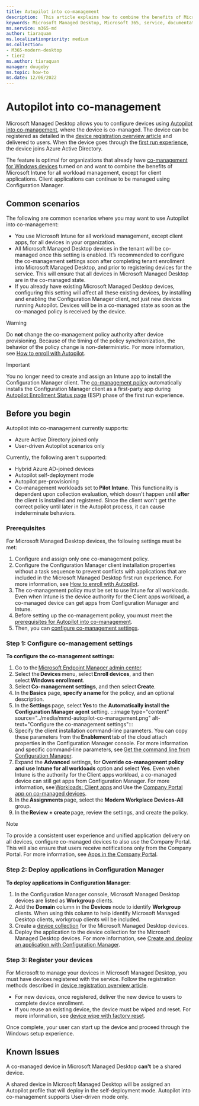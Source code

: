 ```yaml
---
title: Autopilot into co-management
description:  This article explains how to combine the benefits of Microsoft Intune for workload management but continue to have client applications managed by Configuration Manager
keywords: Microsoft Managed Desktop, Microsoft 365, service, documentation
ms.service: m365-md
author: tiaraquan
ms.localizationpriority: medium
ms.collection: 
- M365-modern-desktop
- tier2
ms.author: tiaraquan
manager: dougeby
ms.topic: how-to
ms.date: 12/06/2022
---
```


# Autopilot into co-management

Microsoft Managed Desktop allows you to configure devices using [Autopilot into co-management](/mem/configmgr/comanage/autopilot-enrollment), where the device is co-managed. The device can be registered as detailed in the [device registration overview article](device-registration-overview.md) and delivered to users. When the device goes through the  [first run experience](../deploy/esp-first-run.md), the device joins Azure Active Directory.

The feature is optimal for organizations that already have [co-management for Windows devices](/mem/configmgr/comanage/overview) turned on and want to combine the benefits of Microsoft Intune for all workload management, except for client applications. Client applications can continue to be managed using Configuration Manager.

## Common scenarios

The following are common scenarios where you may want to use Autopilot into co-management:

- You use Microsoft Intune for all workload management, except client apps, for all devices in your organization.
- All Microsoft Managed Desktop devices in the tenant will be co-managed once this setting is enabled. It’s recommended to configure the co-management settings soon after completing tenant enrollment into Microsoft Managed Desktop, and prior to registering devices for the service. This will ensure that all devices in Microsoft Managed Desktop are in the co-managed state.
- If you already have existing Microsoft Managed Desktop devices, configuring this setting will affect all these existing devices, by installing and enabling the Configuration Manager client, not just new devices running Autopilot. Devices will be in a co-managed state as soon as the co-managed policy is received by the device.

> [!WARNING]
> Do **not** change the co-management policy authority after device provisioning. Because of the timing of the policy synchronization, the behavior of the policy change is non-deterministic. For more information, see [How to enroll with Autopilot](/mem/configmgr/comanage/autopilot-enrollment#advanced-settings).

> [!IMPORTANT]
> You no longer need to create and assign an Intune app to install the Configuration Manager client. The [co-management policy](/mem/configmgr/comanage/autopilot-enrollment) automatically installs the Configuration Manager client as a first-party app during [Autopilot Enrollment Status page](/mem/intune/enrollment/windows-enrollment-status) (ESP) phase of the first run experience.

## Before you begin

Autopilot into co-management currently supports:

- Azure Active Directory joined only
- User-driven Autopilot scenarios only

Currently, the following aren't supported:

- Hybrid Azure AD-joined devices
- Autopilot self-deployment mode
- Autopilot pre-provisioning
- Co-management workloads set to **Pilot Intune**. This functionality is dependent upon collection evaluation, which doesn't happen until **after** the client is installed and registered. Since the client won't get the correct policy until later in the Autopilot process, it can cause indeterminate behaviors.

### Prerequisites

For Microsoft Managed Desktop devices, the following settings must be met:

1. Configure and assign only one co-management policy.  
2. Configure the Configuration Manager client installation properties without a task sequence to prevent conflicts with applications that are included in the Microsoft Managed Desktop first run experience. For more information, see [How to enroll with Autopilot](/mem/configmgr/comanage/autopilot-enrollment#recommendations).
3. The co-management policy must be set to use Intune for all workloads. Even when Intune is the device authority for the Client apps workload, a co-managed device can get apps from Configuration Manager and Intune.
4. Before setting up the co-management policy, you must meet the [prerequisites for Autopilot into co-management](/mem/configmgr/comanage/autopilot-enrollment#requirements).
5. Then, you can [configure co-management settings](#step-1-configure-co-management-settings).  

### Step 1: Configure co-management settings

**To configure the co-management settings:**

1. Go to the [Microsoft Endpoint Manager admin center](https://endpoint.microsoft.com/).
2. Select the **Devices** menu, select **Enroll devices**, and then select **Windows enrollment**.
3. Select **Co-management settings**, and then select **Create**.
4. In the **Basics** page, **specify a name** for the policy, and an optional description.
5. In the **Settings** page, select **Yes** to the **Automatically install the Configuration Manager agent** setting.
:::image type="content" source="../media/mmd-autopilot-co-management.png" alt-text="Configure the co-management settings":::
6. Specify the client installation command-line parameters. You can copy these parameters from the **Enablement** tab of the cloud attach properties in the Configuration Manager console. For more information and specific command-line parameters, see [Get the command line from Configuration Manager](/mem/configmgr/comanage/how-to-prepare-win10#get-the-command-line-from-configuration-manager).
7. Expand the **Advanced** settings, for **Override co-management policy and use Intune for all workloads** option and select **Yes**. Even when Intune is the authority for the Client apps workload, a co-managed device can still get apps from Configuration Manager. For more information, see [Workloads: Client apps](/mem/configmgr/comanage/workloads#client-apps) and Use the [Company Portal app on co-managed devices](/mem/configmgr/comanage/company-portal).
8. In the **Assignments** page, select the **Modern Workplace Devices-All** group.
9. In the **Review + create** page, review the settings, and create the policy.

> [!NOTE]
> To provide a consistent user experience and unified application delivery on all devices, configure co-managed devices to also use the Company Portal. This will also ensure that users receive notifications only from the Company Portal. For more information, see [Apps in the Company Portal](/mem/configmgr/comanage/company-portal#configuration-manager-client-settings).

### Step 2: Deploy applications in Configuration Manager

**To deploy applications in Configuration Manager:**

1. In the Configuration Manager console, Microsoft Managed Desktop devices are listed as **Workgroup** clients.  
2. Add the **Domain** column in the **Devices** node to identify **Workgroup** clients. When using this column to help identify Microsoft Managed Desktop clients, workgroup clients will be included.  
3. Create a [device collection](/mem/configmgr/core/clients/manage/collections/create-collections) for the Microsoft Managed Desktop devices.  
4. Deploy the application to the device collection for the Microsoft Managed Desktop devices. For more information, see [Create and deploy an application with Configuration Manager](/mem/configmgr/apps/get-started/create-and-deploy-an-application).

### Step 3: Register your devices

For Microsoft to manage your devices in Microsoft Managed Desktop, you must have devices registered with the service. Follow the registration methods described in [device registration overview article](device-registration-overview.md).

- For new devices, once registered, deliver the new device to users to complete device enrollment.  
- If you reuse an existing device, the device must be wiped and reset. For more information, see [device wipe with factory reset](../operate/reset-devices-factory.md).

Once complete, your user can start up the device and proceed through the Windows setup experience.  

## Known Issues

A co-managed device in Microsoft Managed Desktop **can't** be a shared device.  

A shared device in Microsoft Managed Desktop will be assigned an Autopilot profile that will deploy in the self-deployment mode. Autopilot into co-management supports User-driven mode only.
